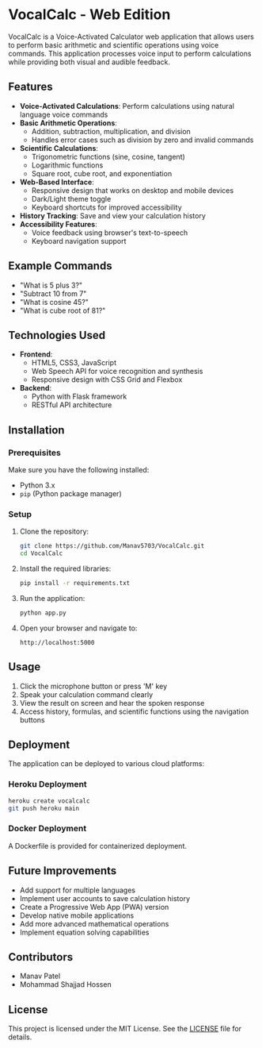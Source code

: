# VocalCalc - Web Edition

VocalCalc is a Voice-Activated Calculator web application that allows users to perform basic arithmetic and scientific operations using voice commands. This application processes voice input to perform calculations while providing both visual and audible feedback.

## Features
- **Voice-Activated Calculations**: Perform calculations using natural language voice commands
- **Basic Arithmetic Operations**:
  - Addition, subtraction, multiplication, and division
  - Handles error cases such as division by zero and invalid commands
- **Scientific Calculations**:
  - Trigonometric functions (sine, cosine, tangent)
  - Logarithmic functions
  - Square root, cube root, and exponentiation
- **Web-Based Interface**:
  - Responsive design that works on desktop and mobile devices
  - Dark/Light theme toggle
  - Keyboard shortcuts for improved accessibility
- **History Tracking**: Save and view your calculation history
- **Accessibility Features**:
  - Voice feedback using browser's text-to-speech
  - Keyboard navigation support

## Example Commands
- "What is 5 plus 3?"
- "Subtract 10 from 7"
- "What is cosine 45?"
- "What is cube root of 81?"

## Technologies Used
- **Frontend**:
  - HTML5, CSS3, JavaScript
  - Web Speech API for voice recognition and synthesis
  - Responsive design with CSS Grid and Flexbox
- **Backend**:
  - Python with Flask framework
  - RESTful API architecture

## Installation

### Prerequisites
Make sure you have the following installed:
- Python 3.x
- `pip` (Python package manager)

### Setup
1. Clone the repository:
   ```bash
   git clone https://github.com/Manav5703/VocalCalc.git
   cd VocalCalc
   ```

2. Install the required libraries:
   ```bash
   pip install -r requirements.txt
   ```

3. Run the application:
   ```bash
   python app.py
   ```

4. Open your browser and navigate to:
   ```
   http://localhost:5000
   ```

## Usage
1. Click the microphone button or press 'M' key
2. Speak your calculation command clearly
3. View the result on screen and hear the spoken response
4. Access history, formulas, and scientific functions using the navigation buttons

## Deployment
The application can be deployed to various cloud platforms:

### Heroku Deployment
```bash
heroku create vocalcalc
git push heroku main
```

### Docker Deployment
A Dockerfile is provided for containerized deployment.

## Future Improvements
- Add support for multiple languages
- Implement user accounts to save calculation history
- Create a Progressive Web App (PWA) version
- Develop native mobile applications
- Add more advanced mathematical operations
- Implement equation solving capabilities

## Contributors
- Manav Patel 
- Mohammad Shajjad Hossen

## License
This project is licensed under the MIT License. See the [LICENSE](./LICENSE) file for details.
